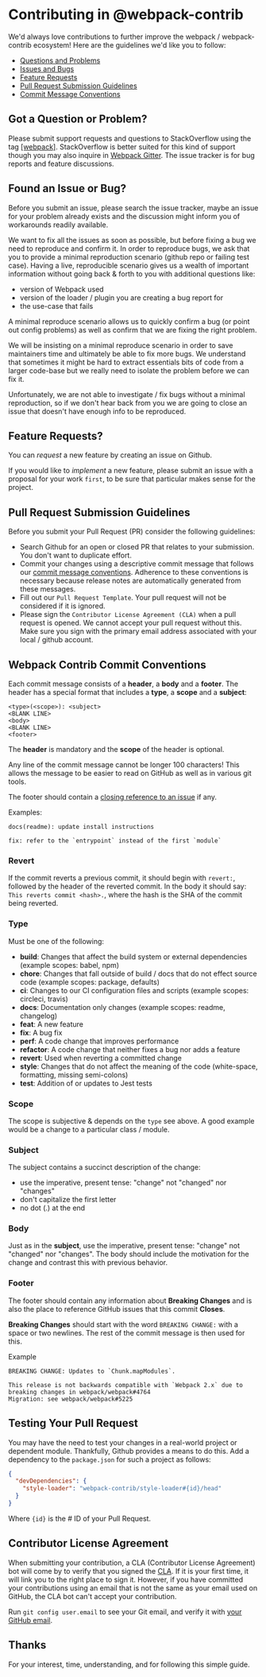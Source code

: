 # Contributing in @webpack-contrib

We'd always love contributions to further improve the webpack / webpack-contrib ecosystem!
Here are the guidelines we'd like you to follow:

- [Questions and Problems](#question)
- [Issues and Bugs](#issue)
- [Feature Requests](#feature)
- [Pull Request Submission Guidelines](#submit-pr)
- [Commit Message Conventions](#commit)

## <a name="question"></a> Got a Question or Problem?

Please submit support requests and questions to StackOverflow using the tag [[webpack]](http://stackoverflow.com/tags/webpack).
StackOverflow is better suited for this kind of support though you may also inquire in [Webpack Gitter](https://gitter.im/webpack/webpack).
The issue tracker is for bug reports and feature discussions.

## <a name="issue"></a> Found an Issue or Bug?

Before you submit an issue, please search the issue tracker, maybe an issue for your problem already exists and the discussion might inform you of workarounds readily available.

We want to fix all the issues as soon as possible, but before fixing a bug we need to reproduce and confirm it. In order to reproduce bugs, we ask that you to provide a minimal reproduction scenario (github repo or failing test case). Having a live, reproducible scenario gives us a wealth of important information without going back & forth to you with additional questions like:

- version of Webpack used
- version of the loader / plugin you are creating a bug report for
- the use-case that fails

A minimal reproduce scenario allows us to quickly confirm a bug (or point out config problems) as well as confirm that we are fixing the right problem.

We will be insisting on a minimal reproduce scenario in order to save maintainers time and ultimately be able to fix more bugs. We understand that sometimes it might be hard to extract essentials bits of code from a larger code-base but we really need to isolate the problem before we can fix it.

Unfortunately, we are not able to investigate / fix bugs without a minimal reproduction, so if we don't hear back from you we are going to close an issue that doesn't have enough info to be reproduced.

## <a name="feature"></a> Feature Requests?

You can _request_ a new feature by creating an issue on Github.

If you would like to _implement_ a new feature, please submit an issue with a proposal for your work `first`, to be sure that particular makes sense for the project.

## <a name="submit-pr"></a> Pull Request Submission Guidelines

Before you submit your Pull Request (PR) consider the following guidelines:

- Search Github for an open or closed PR that relates to your submission. You don't want to duplicate effort.
- Commit your changes using a descriptive commit message that follows our [commit message conventions](#commit). Adherence to these conventions is necessary because release notes are automatically generated from these messages.
- Fill out our `Pull Request Template`. Your pull request will not be considered if it is ignored.
- Please sign the `Contributor License Agreement (CLA)` when a pull request is opened. We cannot accept your pull request without this. Make sure you sign with the primary email address associated with your local / github account.

## <a name="commit"></a> Webpack Contrib Commit Conventions

Each commit message consists of a **header**, a **body** and a **footer**. The header has a special
format that includes a **type**, a **scope** and a **subject**:

```
<type>(<scope>): <subject>
<BLANK LINE>
<body>
<BLANK LINE>
<footer>
```

The **header** is mandatory and the **scope** of the header is optional.

Any line of the commit message cannot be longer 100 characters! This allows the message to be easier
to read on GitHub as well as in various git tools.

The footer should contain a [closing reference to an issue](https://help.github.com/articles/closing-issues-via-commit-messages/) if any.

Examples:

```
docs(readme): update install instructions
```

```
fix: refer to the `entrypoint` instead of the first `module`
```

### Revert

If the commit reverts a previous commit, it should begin with `revert:`, followed by the header of the reverted commit.
In the body it should say: `This reverts commit <hash>.`, where the hash is the SHA of the commit being reverted.

### Type

Must be one of the following:

- **build**: Changes that affect the build system or external dependencies (example scopes: babel, npm)
- **chore**: Changes that fall outside of build / docs that do not effect source code (example scopes: package, defaults)
- **ci**: Changes to our CI configuration files and scripts (example scopes: circleci, travis)
- **docs**: Documentation only changes (example scopes: readme, changelog)
- **feat**: A new feature
- **fix**: A bug fix
- **perf**: A code change that improves performance
- **refactor**: A code change that neither fixes a bug nor adds a feature
- **revert**: Used when reverting a committed change
- **style**: Changes that do not affect the meaning of the code (white-space, formatting, missing semi-colons)
- **test**: Addition of or updates to Jest tests

### Scope

The scope is subjective & depends on the `type` see above. A good example would be a change to a particular class / module.

### Subject

The subject contains a succinct description of the change:

- use the imperative, present tense: "change" not "changed" nor "changes"
- don't capitalize the first letter
- no dot (.) at the end

### Body

Just as in the **subject**, use the imperative, present tense: "change" not "changed" nor "changes".
The body should include the motivation for the change and contrast this with previous behavior.

### Footer

The footer should contain any information about **Breaking Changes** and is also the place to
reference GitHub issues that this commit **Closes**.

**Breaking Changes** should start with the word `BREAKING CHANGE:` with a space or two newlines. The rest of the commit message is then used for this.

Example

```
BREAKING CHANGE: Updates to `Chunk.mapModules`.

This release is not backwards compatible with `Webpack 2.x` due to breaking changes in webpack/webpack#4764
Migration: see webpack/webpack#5225

```

## Testing Your Pull Request

You may have the need to test your changes in a real-world project or dependent
module. Thankfully, Github provides a means to do this. Add a dependency to the
`package.json` for such a project as follows:

```json
{
  "devDependencies": {
    "style-loader": "webpack-contrib/style-loader#{id}/head"
  }
}
```

Where `{id}` is the # ID of your Pull Request.

## Contributor License Agreement

When submitting your contribution, a CLA (Contributor License Agreement) bot will come by to verify that you signed the [CLA](https://easycla.lfx.linuxfoundation.org/#/?version=2).
If it is your first time, it will link you to the right place to sign it.
However, if you have committed your contributions using an email that is not the same as your email used on GitHub, the CLA bot can't accept your contribution.

Run `git config user.email` to see your Git email, and verify it with [your GitHub email](https://github.com/settings/emails).

## Thanks

For your interest, time, understanding, and for following this simple guide.
